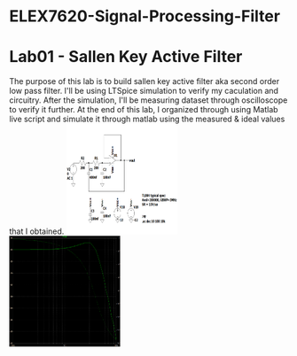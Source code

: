 # ELEX7620-Signal-Processing-Filter

# Lab01 - Sallen Key Active Filter
The purpose of this lab is to build sallen key active filter aka second order low pass filter.
I'll be using LTSpice simulation to verify my caculation and circuitry. After the simulation, I'll be measuring dataset through oscilloscope to verify it further.
At the end of this lab, I organized through using Matlab live script and simulate it through matlab using the measured & ideal values that I obtained.
<img src="/Lab%2001%20-%20Sallen%20Key%20Active%20Filter/LTSpice/Schematic%20&%20Plot/Circuit-Schematic.png" alt="Circuit Schematic" width="200" height="200">
<img src="/Lab%2001%20-%20Sallen%20Key%20Active%20Filter/LTSpice/Schematic%20&%20Plot/Circuit-Simulation.png" alt="Circuit simulation" width="200" height="200">